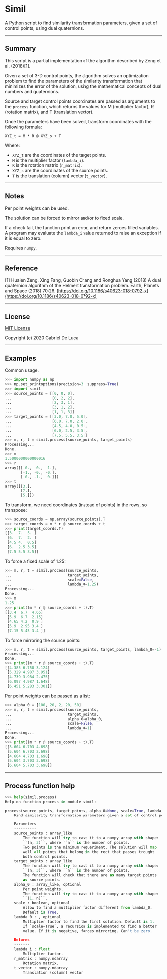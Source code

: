 # Simil

A Python script to find similarity transformation parameters, given a set of control points, using dual quaternions.

----
## Summary

This script is a partial implementation of the algorithm described by
Zeng et al. (2018)[1].

Given a set of 3-D control points, the algorithm solves an optimization
problem to find the parameters of the similarity transformation
that minimizes the error of the solution, using the mathematical
concepts of dual numbers and quaternions.

Source and target control points coordinates are passed as arguments to
the `process` function, which returns the values for M (multiplier
factor), R (rotation matrix), and T (translation vector).

Once the parameters have been solved, transform coordinates with the
following formula:
    
```
XYZ_t = M * R @ XYZ_s + T
```   
Where:
- ``XYZ_t`` are the coordinates of the target points.
- ``M`` is the multiplier factor (`lambda_i`).
- ``R`` is the rotation matrix (`r_matrix`).
- ``XYZ_s`` are the coordinates of the source points.
- ``T`` is the translation (column) vector (`t_vector`).

----

## Notes

Per point weights can be used.  

The solution can be forced to mirror and/or to fixed scale.

If a check fail, the function print an error, and return zeroes
filled variables.  
A program may evaluate the `lambda_i` value returned to raise an
exception if it is equal to zero.

Requires `numpy`.

----

## Reference


[1] Huaien Zeng, Xing Fang, Guobin Chang and Ronghua Yang (2018)
A dual quaternion algorithm of the Helmert transformation problem.
Earth, Planets and Space (2018) 70:26.
[https://doi.org/10.1186/s40623-018-0792-x](https://doi.org/10.1186/s40623-018-0792-x)

----  

## License

[MIT License](https://github.com/gabriel-de-luca/simil/raw/master/LICENSE)

Copyright (c) 2020 Gabriel De Luca

----

## Examples

Common usage.

```python
>>> import numpy as np
>>> np.set_printoptions(precision=3, suppress=True)
>>> import simil
>>> source_points = [[0, 0, 0],
...                  [0, 2, 2],
...                  [2, 3, 1],
...                  [3, 1, 2],
...                  [1, 1, 3]]
>>> target_points = [[3.0, 7.0, 5.0],
...                  [6.0, 7.0, 2.0],
...                  [4.5, 4.0, 0.5],
...                  [6.0, 2.5, 3.5],
...                  [7.5, 5.5, 3.5]]
>>> m, r, t = simil.process(source_points, target_points)
Processing...
Done.
>>> m
1.5000000000000016
>>> r
array([[-0.,  0.,  1.],
       [-1., -0., -0.],
       [ 0., -1.,  0.]])
>>> t
array([[3.],
       [7.],
       [5.]])
```

To transform, we need coordinates (instead of points) in the rows,
so transpose:

```python
>>> source_coords = np.array(source_points).T
>>> target_coords = m * r @ source_coords + t
>>> print(target_coords.T)
[[3.  7.  5. ]
 [6.  7.  2. ]
 [4.5 4.  0.5]
 [6.  2.5 3.5]
 [7.5 5.5 3.5]]
```

To force a fixed scale of 1.25:

```python
>>> m, r, t = simil.process(source_points,
...                         target_points, 
...                         scale=False, 
...                         lambda_0=1.25)
Processing...
Done.
>>> m
1.25
>>> print((m * r @ source_coords + t).T)
[[3.4  6.7  4.65]
 [5.9  6.7  2.15]
 [4.65 4.2  0.9 ]
 [5.9  2.95 3.4 ]
 [7.15 5.45 3.4 ]]
```

To force mirroring the source points: 

```python
>>> m, r, t = simil.process(source_points, target_points, lambda_0=-1)
Processing...
Done.
>>> print((m * r @ source_coords + t).T)
[[4.385 6.758 3.124]
 [5.329 4.987 3.951]
 [4.739 3.984 2.475]
 [6.097 4.987 1.648]
 [6.451 5.283 3.301]]
```

Per point weights can be passed as a list:

```python
>>> alpha_0 = [100, 20, 2, 20, 50]
>>> m, r, t = simil.process(source_points,
...                         target_points,
...                         alpha_0=alpha_0,
...                         scale=False,
...                         lambda_0=1)
Processing...
Done.
>>> print((m * r @ source_coords + t).T)
[[3.604 6.703 4.698]
 [5.604 6.703 2.698]
 [4.604 4.703 1.698]
 [5.604 3.703 3.698]
 [6.604 5.703 3.698]]
```

----  

## Process function help

```python
>>> help(simil.process)
Help on function process in module simil:

process(source_points, target_points, alpha_0=None, scale=True, lambda_0=1)
    Find similarity transformation parameters given a set of control points

    Parameters
    ----------
    source_points : array_like
        The function will try to cast it to a numpy array with shape:
        ``(n, 3)``, where ``n`` is the number of points.
        Two points is the minimum requeriment. The solution will map
        well all points that belong in the rect that passes trought
        both control points.
    target_points : array_like
        The function will try to cast it to a numpy array with shape:
        ``(n, 3)``, where ``n`` is the number of points.
        The function will check that there are as many target points
        as source points.
    alpha_0 : array_like, optional
        Per point weights.
        The function will try to cast it to a numpy array with shape:
        ``(1, n)``.
    scale : boolean, optional
        Allow to find a multiplier factor different from lambda_0.
        Default is True.
    lambda_0 : , optional
        Multiplier factor to find the first solution. Default is 1.
        If `scale=True`, a recursion is implemented to find a better
        value. If it is negative, forces mirroring. Can't be zero.

    Returns
    -------
    lambda_i : float
        Multiplier factor.
    r_matrix : numpy.ndarray
        Rotation matrix.
    t_vector : numpy.ndarray
        Translation (column) vector.
```

